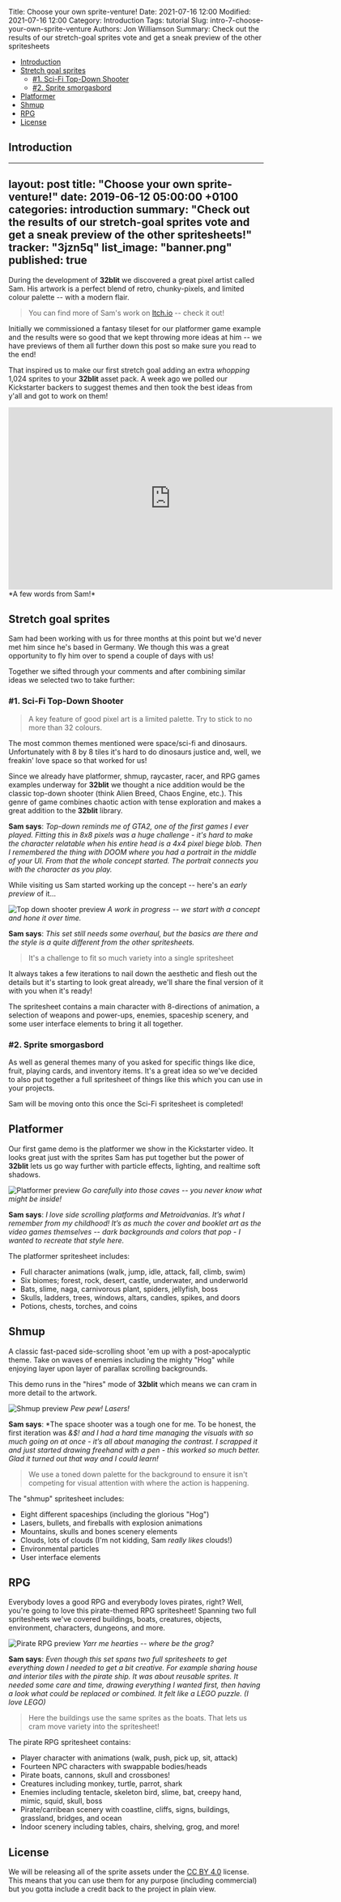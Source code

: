 Title: Choose your own sprite-venture!
Date: 2021-07-16 12:00
Modified: 2021-07-16 12:00
Category: Introduction
Tags: tutorial
Slug: intro-7-choose-your-own-sprite-venture
Authors: Jon Williamson
Summary: Check out the results of our stretch-goal sprites vote and get a sneak preview of the other spritesheets

- [Introduction](#introduction)
- [Stretch goal sprites](#stretch-goal-sprites)
    - [#1. Sci-Fi Top-Down Shooter](#1--sci-fi-top-down-shooter)
    - [#2. Sprite smorgasbord](#2--sprite-smorgasbord)
- [Platformer](#platformer)
- [Shmup](#shmup)
- [RPG](#rpg)
- [License](#license)

## Introduction

---
layout: post
title:  "Choose your own sprite-venture!"
date:   2019-06-12 05:00:00 +0100
categories: introduction
summary: "Check out the results of our stretch-goal sprites vote and get a sneak preview of the other spritesheets!"
tracker: "3jzn5q"
list_image: "banner.png"
published: true
---
During the development of **32blit** we discovered a great pixel artist called Sam. His artwork is a perfect blend of retro, chunky-pixels, and limited colour palette -- with a modern flair.

> You can find more of Sam's work on [Itch.io](https://s4m-ur4i.itch.io/) -- check it out!

Initially we commissioned a fantasy tileset for our platformer game example and the results were so good that we kept throwing more ideas at him -- we have previews of them all further down this post so make sure you read to the end!

That inspired us to make our first stretch goal adding an extra *whopping* 1,024 sprites to your **32blit** asset pack. A week ago we polled our Kickstarter backers to suggest themes and then took the best ideas from y'all and got to work on them!

<iframe width="640" height="360" src="https://www.youtube.com/embed/ZR4yHidSHyk" frameborder="0" allow="accelerometer; autoplay; encrypted-media; gyroscope; picture-in-picture" allowfullscreen></iframe>
*A few words from Sam!*

## Stretch goal sprites

Sam had been working with us for three months at this point but we'd never met him since he's based in Germany. We though this was a great opportunity to fly him over to spend a couple of days with us!

Together we sifted through your comments and after combining similar ideas we selected two to take further:

### #1. Sci-Fi Top-Down Shooter

> A key feature of good pixel art is a limited palette. Try to stick to no more than 32 colours.

The most common themes mentioned were space/sci-fi and dinosaurs. Unfortunately with 8 by 8 tiles it's hard to do dinosaurs justice and, well, we freakin' love space so that worked for us!

Since we already have platformer, shmup, raycaster, racer, and RPG games examples underway for **32blit** we thought a nice addition would be the classic top-down shooter (think Alien Breed, Chaos Engine, etc.). This genre of game combines chaotic action with tense exploration and makes a great addition to the **32blit** library.

**Sam says**: *Top-down reminds me of GTA2, one of the first games I ever played. Fitting this in 8x8 pixels was a huge challenge - it's hard to make the character relatable when his entire head is a 4x4 pixel biege blob. Then I remembered the thing with DOOM where you had a portrait in the middle of your UI. From that the whole concept started. The portrait connects you with the character as you play.*

While visiting us Sam started working up the concept -- here's an *early preview* of it...

![Top down shooter preview](top-down-shooter.png)
*A work in progress -- we start with a concept and hone it over time.*

**Sam says**: *This set still needs some overhaul, but the basics are there and the style is a quite different from the other spritesheets.*

> It's a challenge to fit so much variety into a single spritesheet

It always takes a few iterations to nail down the aesthetic and flesh out the details but it's starting to look great already, we'll share the final version of it with you when it's ready!

The spritesheet contains a main character with 8-directions of animation, a selection of weapons and power-ups, enemies, spaceship scenery, and some user interface elements to bring it all together.

### #2. Sprite smorgasbord

As well as general themes many of you asked for specific things like dice, fruit, playing cards, and inventory items. It's a great idea so we've decided to also put together a full spritesheet of things like this which you can use in your projects.

Sam will be moving onto this once the Sci-Fi spritesheet is completed!

## Platformer

Our first game demo is the platformer we show in the Kickstarter video. It looks great just with the sprites Sam has put together but the power of **32blit** lets us go way further with particle effects, lighting, and realtime soft shadows.

![Platformer preview](platformer.png)
*Go carefully into those caves -- you never know what might be inside!*

**Sam says**: *I love side scrolling platforms and Metroidvanias. It’s what I remember from my childhood! It’s as much the cover and booklet art as the video games themselves -- dark backgrounds and colors that pop - I wanted to recreate that style here.*

The platformer spritesheet includes:

- Full character animations (walk, jump, idle, attack, fall, climb, swim)
- Six biomes; forest, rock, desert, castle, underwater, and underworld
- Bats, slime, naga, carnivorous plant, spiders, jellyfish, boss
- Skulls, ladders, trees, windows, altars, candles, spikes, and doors
- Potions, chests, torches, and coins

## Shmup

A classic fast-paced side-scrolling shoot 'em up with a post-apocalyptic theme. Take on waves of enemies including the mighty "Hog" while enjoying layer upon layer of parallax scrolling backgrounds.

This demo runs in the "hires" mode of **32blit** which means we can cram in more detail to the artwork.

![Shmup preview](spaceshooter.png)
*Pew pew! Lasers!*

**Sam says**: *The space shooter was a tough one for me. To be honest, the first iteration was *&$! and I had a hard time managing the visuals with so much going on at once - it’s all about managing the contrast. I scrapped it and just started drawing freehand with a pen - this worked so much better. Glad it turned out that way and I could learn!*

> We use a toned down palette for the background to ensure it isn't competing for visual attention with where the action is happening.

The "shmup" spritesheet includes:

- Eight different spaceships (including the glorious "Hog")
- Lasers, bullets, and fireballs with explosion animations
- Mountains, skulls and bones scenery elements
- Clouds, lots of clouds (I'm not kidding, Sam *really likes* clouds!)
- Environmental particles
- User interface elements

## RPG

Everybody loves a good RPG and everybody loves pirates, right? Well, you're going to love this pirate-themed RPG spritesheet! Spanning two full spritesheets we've covered buildings, boats, creatures, objects, environment, characters, dungeons, and more.

![Pirate RPG preview](rpg.png)
*Yarr me hearties -- where be the grog?*

**Sam says**: *Even though this set spans two full spritesheets to get everything down I needed to get a bit creative. For example sharing house and interior tiles with the pirate ship. It was about reusable sprites. It needed some care and time, drawing everything I wanted first, then having a look what could be replaced or combined. It felt like a LEGO puzzle. (I love LEGO)*

> Here the buildings use the same sprites as the boats. That lets us cram move variety into the spritesheet!

The pirate RPG spritesheet contains:

- Player character with animations (walk, push, pick up, sit, attack)
- Fourteen NPC characters with swappable bodies/heads
- Pirate boats, cannons, skull and crossbones!
- Creatures including monkey, turtle, parrot, shark
- Enemies including tentacle, skeleton bird, slime, bat, creepy hand, mimic, squid, skull, boss
- Pirate/carribean scenery with coastline, cliffs, signs, buildings, grassland, bridges, and ocean
- Indoor scenery including tables, chairs, shelving, grog, and more!

## License

We will be releasing all of the sprite assets under the [CC BY 4.0](https://creativecommons.org/licenses/by/4.0/) license. This means that you can use them for any purpose (including commercial) but you gotta include a credit back to the project in plain view.